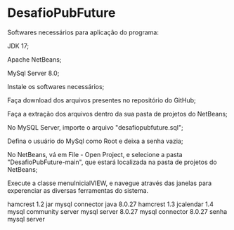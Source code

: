 # DesafioPubFuture
Softwares necessários para aplicação do programa:

JDK 17;

Apache NetBeans;

MySql Server 8.0;

Instale os softwares necessários;

Faça download dos arquivos presentes no repositório do GitHub;

Faça a extração dos arquivos dentro da sua pasta de projetos do NetBeans;

No MySQL Server, importe o arquivo "desafiopubfuture.sql";

Defina o usuário do MySql como Root e deixa a senha vazia;

No NetBeans, vá em File - Open Project, e selecione a pasta "DesafioPubFuture-main", que estará localizada na pasta de projetos do NetBeans;

Execute a classe menuInicialVIEW, e navegue através das janelas para experenciar as diversas ferramentas do sistema.

hamcrest 1.2 jar
mysql connector java 8.0.27
hamcrest 1.3
jcalendar 1.4
mysql community server
mysql server 8.0.27
mysql connector 8.0.27
senha mysql server
